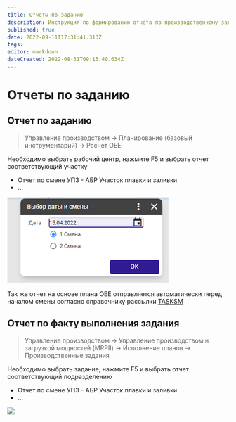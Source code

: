 ```yaml
---
title: Отчеты по заданию
description: Инструкция по формированию отчета по производственному заданию 
published: true
date: 2022-09-11T17:31:41.313Z
tags: 
editor: markdown
dateCreated: 2022-08-31T09:15:40.634Z
---
```


# Отчеты по заданию

## Отчет по заданию

>Управление производством → Планирование (базовый инструментарий) → Расчет OEE

Необходимо выбрать рабочий центр, нажмите F5 и выбрать отчет соответствующий участку

* Отчет по смене УПЗ - АБР Участок плавки и заливки
* ...

![](<../../assets/1 (57)1.png>)

Так же отчет на основе плана OEE отправляется автоматически перед началом смены согласно справочнику рассылки [TASKSM](../../administrirovanie/servera-prilozheniya/spravochnik-rassylok/spisok-rassylok.md#tasksm)

## **Отчет по факту выполнения задания**

>Управление производством → Управление производством и загрузкой мощностей (MRPII) → Исполнение планов → Производственные задания


Необходимо выбрать задание, нажмите F5 и выбрать отчет соответствующий подразделению

* Отчет по смене УПЗ - АБР Участок плавки и заливки
* ...

![
](<../../assets/0 (61)1.png>)
